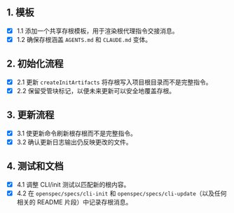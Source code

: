 ## 1. 模板
- [x] 1.1 添加一个共享存根模板，用于渲染根代理指令交接消息。
- [x] 1.2 确保存根涵盖 `AGENTS.md` 和 `CLAUDE.md` 变体。

## 2. 初始化流程
- [x] 2.1 更新 `createInitArtifacts` 将存根写入项目根目录而不是完整指令。
- [x] 2.2 保留受管块标记，以便未来更新可以安全地覆盖存根。

## 3. 更新流程
- [x] 3.1 使更新命令刷新根存根而不是完整指令。
- [x] 3.2 确认更新日志输出仍反映更改的文件。

## 4. 测试和文档
- [x] 4.1 调整 CLI/init 测试以匹配新的根内容。
- [x] 4.2 在 `openspec/specs/cli-init` 和 `openspec/specs/cli-update`（以及任何相关的 README 片段）中记录存根消息。